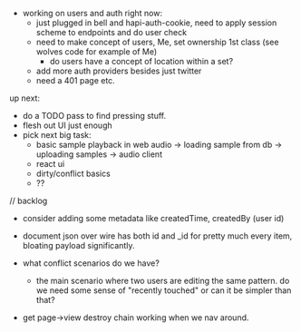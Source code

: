 - working on users and auth right now:
  - just plugged in bell and hapi-auth-cookie, need to apply session scheme to endpoints and do user check
  - need to make concept of users, Me, set ownership 1st class (see wolves code for example of Me)
    - do users have a concept of location within a set?
  - add more auth providers besides just twitter
  - need a 401 page etc.



up next:
- do a TODO pass to find pressing stuff.
- flesh out UI just enough
- pick next big task:
  - basic sample playback in web audio -> loading sample from db -> uploading samples -> audio client
  - react ui
  - dirty/conflict basics
  - ??

// backlog

- consider adding some metadata like createdTime, createdBy (user id)

- document json over wire has both id and _id for pretty much every item, bloating payload significantly.

- what conflict scenarios do we have?
  - the main scenario where two users are editing the same pattern. do we need some sense of "recently touched" or can it be simpler than that?

- get page->view destroy chain working when we nav around.
